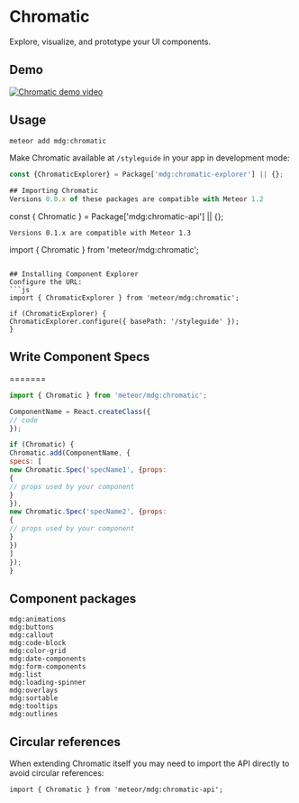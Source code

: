 # Chromatic
Explore, visualize, and prototype your UI components.

## Demo
[![Chromatic demo video](https://raw.githubusercontent.com/meteor/chromatic/dom/more-documentation/thumbnail-video.png)](https://www.youtube.com/watch?v=dlMe7u02m50)

## Usage

``` bash
meteor add mdg:chromatic
```
Make Chromatic available at `/styleguide` in your app in development mode:
```js
const {ChromaticExplorer} = Package['mdg:chromatic-explorer'] || {};

## Importing Chromatic
Versions 0.0.x of these packages are compatible with Meteor 1.2
```
const { Chromatic } = Package['mdg:chromatic-api'] || {};
```
Versions 0.1.x are compatible with Meteor 1.3
```
import { Chromatic } from 'meteor/mdg:chromatic';
```

## Installing Component Explorer
Configure the URL:
```js
import { ChromaticExplorer } from 'meteor/mdg:chromatic';

if (ChromaticExplorer) {
ChromaticExplorer.configure({ basePath: '/styleguide' });
}
```

## Write Component Specs
=======
``` js
import { Chromatic } from 'meteor/mdg:chromatic';

ComponentName = React.createClass({
// code
});

if (Chromatic) {
Chromatic.add(ComponentName, {
specs: [
new Chromatic.Spec('specName1', {props:
{
// props used by your component
}
}),
new Chromatic.Spec('specName2', {props:
{
// props used by your component
}
})
]
});
}
```

## Component packages
```
mdg:animations
mdg:buttons
mdg:callout
mdg:code-block
mdg:color-grid
mdg:date-components
mdg:form-components
mdg:list
mdg:loading-spinner
mdg:overlays
mdg:sortable
mdg:tooltips
mdg:outlines
```

## Circular references
When extending Chromatic itself you may need to import the API directly to avoid circular references:
```
import { Chromatic } from 'meteor/mdg:chromatic-api';
```
